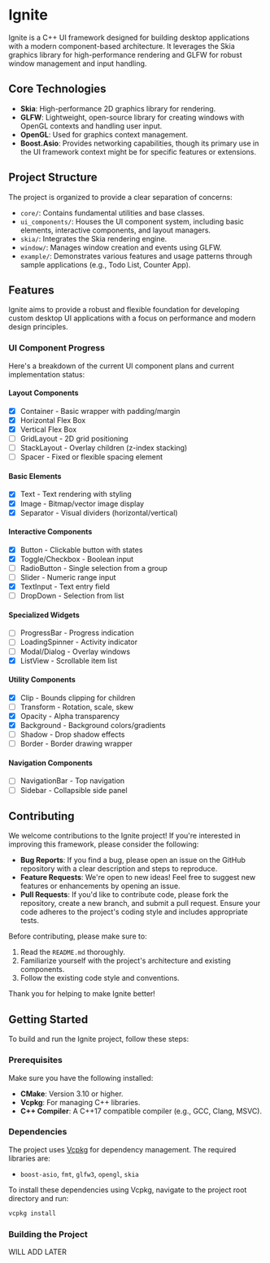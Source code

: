 # Ignite
Ignite is a C++ UI framework designed for building desktop applications with a modern component-based architecture. It leverages the Skia graphics library for high-performance rendering and GLFW for robust window management and input handling.

## Core Technologies
-   **Skia**: High-performance 2D graphics library for rendering.
-   **GLFW**: Lightweight, open-source library for creating windows with OpenGL contexts and handling user input.
-   **OpenGL**: Used for graphics context management.
-   **Boost.Asio**: Provides networking capabilities, though its primary use in the UI framework context might be for specific features or extensions.

## Project Structure
The project is organized to provide a clear separation of concerns:

-   `core/`: Contains fundamental utilities and base classes.
-   `ui_components/`: Houses the UI component system, including basic elements, interactive components, and layout managers.
-   `skia/`: Integrates the Skia rendering engine.
-   `window/`: Manages window creation and events using GLFW.
-   `example/`: Demonstrates various features and usage patterns through sample applications (e.g., Todo List, Counter App).

## Features
Ignite aims to provide a robust and flexible foundation for developing custom desktop UI applications with a focus on performance and modern design principles.

### UI Component Progress
Here's a breakdown of the current UI component plans and current implementation status:

#### Layout Components
- [x] Container - Basic wrapper with padding/margin
- [x] Horizontal Flex Box
- [x] Vertical Flex Box
- [ ] GridLayout - 2D grid positioning
- [ ] StackLayout - Overlay children (z-index stacking)
- [ ] Spacer - Fixed or flexible spacing element

#### Basic Elements
- [x] Text - Text rendering with styling
- [x] Image - Bitmap/vector image display
- [x] Separator - Visual dividers (horizontal/vertical)

#### Interactive Components
- [x] Button - Clickable button with states
- [x] Toggle/Checkbox - Boolean input
- [ ] RadioButton - Single selection from a group
- [ ] Slider - Numeric range input
- [x] TextInput - Text entry field
- [ ] DropDown - Selection from list

#### Specialized Widgets
- [ ] ProgressBar - Progress indication
- [ ] LoadingSpinner - Activity indicator
- [ ] Modal/Dialog - Overlay windows
- [x] ListView - Scrollable item list

#### Utility Components
- [x] Clip - Bounds clipping for children
- [ ] Transform - Rotation, scale, skew
- [x] Opacity - Alpha transparency
- [x] Background - Background colors/gradients
- [ ] Shadow - Drop shadow effects
- [ ] Border - Border drawing wrapper

#### Navigation Components
- [ ] NavigationBar - Top navigation
- [ ] Sidebar - Collapsible side panel

## Contributing
We welcome contributions to the Ignite project! If you're interested in improving this framework, please consider the following:

-   **Bug Reports**: If you find a bug, please open an issue on the GitHub repository with a clear description and steps to reproduce.
-   **Feature Requests**: We're open to new ideas! Feel free to suggest new features or enhancements by opening an issue.
-   **Pull Requests**: If you'd like to contribute code, please fork the repository, create a new branch, and submit a pull request. Ensure your code adheres to the project's coding style and includes appropriate tests.

Before contributing, please make sure to:

1.  Read the `README.md` thoroughly.
2.  Familiarize yourself with the project's architecture and existing components.
3.  Follow the existing code style and conventions.

Thank you for helping to make Ignite better!


## Getting Started
To build and run the Ignite project, follow these steps:

### Prerequisites
Make sure you have the following installed:

-   **CMake**: Version 3.10 or higher.
-   **Vcpkg**: For managing C++ libraries.
-   **C++ Compiler**: A C++17 compatible compiler (e.g., GCC, Clang, MSVC).

### Dependencies
The project uses [Vcpkg](https://vcpkg.io/) for dependency management. The required libraries are:

-   `boost-asio`, `fmt`, `glfw3`, `opengl`, `skia`

To install these dependencies using Vcpkg, navigate to the project root directory and run:

```bash
vcpkg install
```

### Building the Project
 WILL ADD LATER